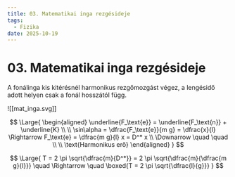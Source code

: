 ```yaml
---
title: 03. Matematikai inga rezgésideje
tags:
  - Fizika
date: 2025-10-19
---
```


# 03. Matematikai inga rezgésideje

A fonálinga kis kitérésnél harmonikus rezgőmozgást végez, a lengésidő adott helyen csak a fonál hosszától függ.

![[mat_inga.svg]]

$$
\Large{
\begin{aligned}
\underline{F_\text{e}} = \underline{F_\text{n}} + \underline{K} \\
\\
\sin\alpha = \dfrac{F_\text{e}}{m g} = \dfrac{x}{l} \Rightarrow F_\text{e} = \dfrac{m g}{l} x = D^* x
\\
\Downarrow \quad \quad \\
\\
\text{Harmonikus erő}
\end{aligned}
}
$$

$$
\Large{
T = 2 \pi \sqrt{\dfrac{m}{D^*}} = 2 \pi \sqrt{\dfrac{m}{\dfrac{m g}{l}}} \quad \Rightarrow \quad \boxed{T = 2 \pi \sqrt{\dfrac{l}{g}}}
}
$$